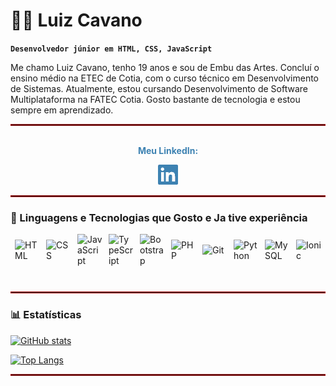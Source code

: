 # 👨‍💻 Luiz Cavano


**`Desenvolvedor júnior em HTML, CSS, JavaScript`**

Me chamo Luiz Cavano, tenho 19 anos e sou de Embu das Artes. Concluí o ensino médio na ETEC de Cotia, com o curso técnico em Desenvolvimento de Sistemas. Atualmente, estou cursando Desenvolvimento de Software Multiplataforma na FATEC Cotia. Gosto bastante de tecnologia e estou sempre em aprendizado.

<hr style="border: 1.5px solid #ae0c0d;">

<br>


<div align="center" style="text-align:center; color:#3d82b2; font-weight:750;">
  <a href="https://www.linkedin.com/in/luizcavano" 
     style="color:#3d82b2; text-decoration:none;">
    Meu LinkedIn:
  </a>
</div>

<!-- Social icons section -->
<div align="center">
  <p align="center">
    <a href="https://www.linkedin.com/in/luizcavano">
      <img width="32px" alt="LinkedIn" title="LinkedIn" src="https://raw.githubusercontent.com/LuizKawanooo/luizcavano/refs/heads/main/linkedin2.png"/>
    </a>
  </p>
</div>


<hr style="border: 1.5px solid #ae0c0d;">

### 🤖 Linguagens e Tecnologias que Gosto e Ja tive experiência

<div style="
  display: flex;
  justify-content: center;
  align-items: center;
  flex-wrap: wrap;
  gap: 10px;
  margin-top: 10px;
  margin-bottom: 10px;
">

<img alt="HTML" title="HTML" src="https://cdn.jsdelivr.net/gh/devicons/devicon/icons/html5/html5-original.svg" width="40" />
<img alt="CSS" title="CSS" src="https://cdn.jsdelivr.net/gh/devicons/devicon/icons/css3/css3-original.svg" width="40" />
<img alt="JavaScript" title="JavaScript" src="https://cdn.jsdelivr.net/gh/devicons/devicon/icons/javascript/javascript-original.svg" width="40" />
<img alt="TypeScript" title="TypeScript" src="https://cdn.jsdelivr.net/gh/devicons/devicon/icons/typescript/typescript-original.svg" width="40" />
<img alt="Bootstrap" title="Bootstrap" src="https://cdn.jsdelivr.net/gh/devicons/devicon/icons/bootstrap/bootstrap-original.svg" width="40" />
<img alt="PHP" title="PHP" src="https://cdn.jsdelivr.net/gh/devicons/devicon/icons/php/php-original.svg" width="40" />
<img alt="Git" title="Git" src="https://cdn.jsdelivr.net/gh/devicons/devicon/icons/git/git-original.svg" width="40" />
<img alt="Python" title="Python" src="https://cdn.jsdelivr.net/gh/devicons/devicon/icons/python/python-original.svg" width="40" />
<img alt="MySQL" title="MySQL" src="https://cdn.jsdelivr.net/gh/devicons/devicon/icons/mysql/mysql-original.svg" width="40" />
<img alt="Ionic" title="Ionic Framework" src="https://cdn.jsdelivr.net/gh/devicons/devicon/icons/ionic/ionic-original.svg" width="40" />


</div>
<br>
<hr style="border: 1.5px solid #ae0c0d;">

### 📊 Estatísticas

[![GitHub stats](https://github-readme-stats.vercel.app/api?username=LuizKawanooo&show_icons=true&theme=light&bg_color=DEG,FFF5E1,FFEFCF,FFDDAA&title_color=ae0c0d&text_color=ae0c0d&icon_color=ae0c0d)](https://github.com/LuizKawanooo)


[![Top Langs](https://github-readme-stats.vercel.app/api/top-langs/?username=LuizKawanooo&layout=compact&theme=light&bg_color=E0E0E0&title_color=ae0c0d&text_color=ae0c0d&icon_color=ae0c0d)](https://github.com/LuizKawanooo)

<hr style="border: 1.5px solid #ae0c0d;">

